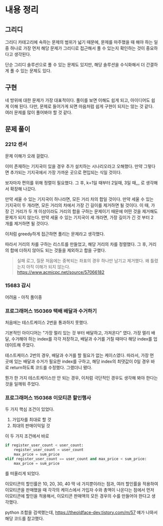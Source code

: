 # 내용 정리
## 그리디
그리디 카테고리에 속하는 문제의 범위가 넓기 때문에,
문제를 마주했을 때 해야 하는 일 중 하나로 가장 먼저 
해당 문제가 그리디로 접근해서 풀 수 있는지 확인하는 것이 중요하다고 생각된다.

단순 그리디 솔루션으로 풀 수 있는 문제도 있지만,
해당 솔루션을 수식화해서 더 간결하게 풀 수 있는 문제도 있다.

## 구현
네 방위에 대한 문제가 가장 대표적이다.
풀이를 보면 이해도 쉽게 되고, 아이디어도 쉽게 이해 된다.
다만, 문제로 들어가게 되면 마음처럼 쉽게 구현이 되지는 않는 것 같다.
여러 문제를 많이 풀어봐야 할 것 같다.

## 문제 풀이

### 2212 센서
문제 이해가 오래 걸렸다.

이미 존재하는 기지국이 있을 경우 추가 설치하는 시나리오라고 오해했다.
만약 그렇다면 추가되는 기지국에서 가장 가까운 곳으로 편입되는 식일 것이다.

보자마자 편의를 위해 정렬이 필요했다.
그 후, k=1일 때부터 2일때, 3일 때,,, 로 생각해서 확장해 나갔다.

만약 세울 수 있는 기지국이 하나라면, 모든 거리 차의 합일 것이다.
만약 세울 수 있는 기지국이 두 개라면, 모든 거리의 차에서 가장 긴 길이를 제거하면 될 것이다.
이 때, 가장 긴 거리가 두 개 이상이라도 거리의 합을 구하는 문제이기 때문에 어떤 것을 제거해도 문제가 되지 않는다.
만약 세울 수 있는 기지국이 세 개라면, 가장 길이가 긴 것 부터 2 개를 제거하면 될 것이다.

이처럼 greedy하게 접근하면 풀리는 문제라고 생각했다.

따라서 거리의 차를 구하는 리스트를 만들었고, 해당 거리의 차를 정렬했다.
그 후, 거리의 합에 더하지 않아도 되는 것들을 제외하고 합을 구했다.

>실패 로그, 질문
처음에는 중복되는 좌표의 경우 하나만 남기고 제거했다. 왜 틀렸는지 아직 이해가 되지 않는다.
https://www.acmicpc.net/source/57066182

### 15683 감시
어려움 - 아직 풀이중

### 프로그래머스 150369 택배 배달과 수거하기
처음에는 테스트케이스 2번을 통과하지 못했다.

기본적인 아이디어는 "가장 멀리 있는 것 부터 배달하고, 가져온다" 였다.
가장 멀리 배달, 수거해야 하는 index를 각각 저장하고,
배달과 수거를 거칠 때마다 해당 index를 업데이트해 주었다.

테스트케이스 2번의 경우, 배달과 수거를 할 필요가 없는 케이스였다.
따라서, 가장 먼 곳에 있는 배달과 수거가 필요한 index를 구하고, 
해당 index의 최댓값이 0일 경우 바로 return하도록 코드를 수정했다.
그랬더니 됐다.

뭔가 한 가지 테스트케이스만 안 되는 경우, 이처럼 극단적인 경우도 생각해 봐야 한다는 것을 일깨워 주었다.

### 프로그래머스 150368 이모티콘 할인행사
두 가지 핵심 조건이 있었다.
1. 가입자를 최대로 할 것
2. 최대의 판매이익일 것

이 두 가지 조건에서 바로 
```python
if register_user_count < user_count:
    register_user_count = user_count
    max_price = sum_price
elif register_user_count == user_count and max_price < sum_price:
    max_price = sum_price
```
를 떠올리게 되었다.

이모티콘의 할인률은 10, 20, 30, 40 딱 네 가지뿐이라는 점과,
여러 할인률을 적용하여 이모티콘을 판매했을 때 각각의 케이스에서 가입자 수와 총액이 나온다는 점에서
먼저 이모티콘에 할인을 적용해서, 이모티콘 판매액의 모든 경우의 수를 만들어야 한다고 생각했다.

python 조합을 검색했는데,
https://theoldface-dev.tistory.com/m/57
얘가 나와서 해당 코드를 참고했다.


